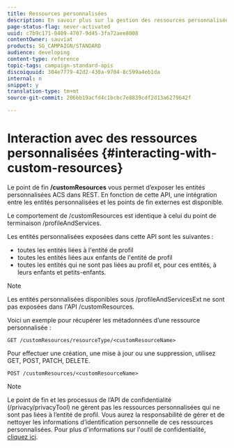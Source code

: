 ```yaml
---
title: Ressources personnalisées
description: En savoir plus sur la gestion des ressources personnalisées avec les API/
page-status-flag: never-activated
uuid: c7b9c171-0409-4707-9d45-3fa72aee8008
contentOwner: sauviat
products: SG_CAMPAIGN/STANDARD
audience: developing
content-type: reference
topic-tags: campaign-standard-apis
discoiquuid: 304e7779-42d2-430a-9704-8c599a4eb1da
internal: n
snippet: y
translation-type: tm+mt
source-git-commit: 206bb19acfd4c1bcbc7e8839cdf2d13a6279642f

---
```



# Interaction avec des ressources personnalisées {#interacting-with-custom-resources}


Le point de fin **/customResources** vous permet d’exposer les entités personnalisées ACS dans REST. En fonction de cette API, une intégration entre les entités personnalisées et les points de fin externes est disponible.

Le comportement de /customResources est identique à celui du point de terminaison /profileAndServices.

Les entités personnalisées exposées dans cette API sont les suivantes :

* toutes les entités liées à l'entité de profil
* toutes les entités liées aux enfants de l'entité de profil
* toutes les entités qui ne sont pas liées au profil et, pour ces entités, à leurs enfants et petits-enfants.

>[!NOTE]
>Les entités personnalisées disponibles sous /profileAndServicesExt ne sont pas exposées dans l'API /customResources.

Voici un exemple pour récupérer les métadonnées d’une ressource personnalisée :

```
GET /customResources/resourceType/<customResourceName>
```

Pour effectuer une création, une mise à jour ou une suppression, utilisez GET, POST, PATCH, DELETE.

```
POST /customResources/<customResourceName>
```

>[!NOTE]
>Le point de fin et les processus de l’API de confidentialité (/privacy/privacyTool) ne gèrent pas les ressources personnalisées qui ne sont pas liées à l’entité de profil.
>Vous aurez la responsabilité de gérer et de nettoyer les informations d’identification personnelle de ces ressources personnalisées. Pour plus d'informations sur l'outil de confidentialité, [cliquez ici](../../api/using/privacy-management.md).
